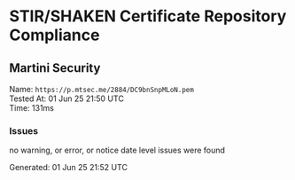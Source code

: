 # STIR/SHAKEN Certificate Repository Compliance

## Martini Security

Name: `https://p.mtsec.me/2884/DC9bnSnpMLoN.pem`\
Tested At: 01 Jun 25 21:50 UTC\
Time: 131ms

### Issues

no warning, or error, or notice date level issues were found

Generated: 01 Jun 25 21:52 UTC